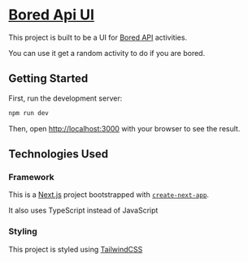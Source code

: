 # [Bored Api UI](https://bored-api-two.vercel.app/)
This project is built to be a UI for [Bored API](https://www.boredapi.com/documentation) activities.

You can use it get a random activity to do if you are bored. 

## Getting Started

First, run the development server:

```bash
npm run dev
```

Then, open [http://localhost:3000](http://localhost:3000) with your browser to see the result.

## Technologies Used

### Framework

This is a [Next.js](https://nextjs.org/) project bootstrapped with [`create-next-app`](https://github.com/vercel/next.js/tree/canary/packages/create-next-app).

It also uses TypeScript instead of JavaScript

### Styling
This project is styled using [TailwindCSS](https://tailwindcss.com/docs/installation)

### 
